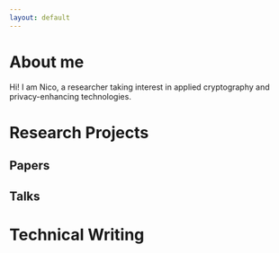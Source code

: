 ```yaml
---
layout: default
---
```


# About me

Hi! I am Nico, a researcher taking interest in applied cryptography and privacy-enhancing technologies.

# Research Projects

## Papers

## Talks

# Technical Writing